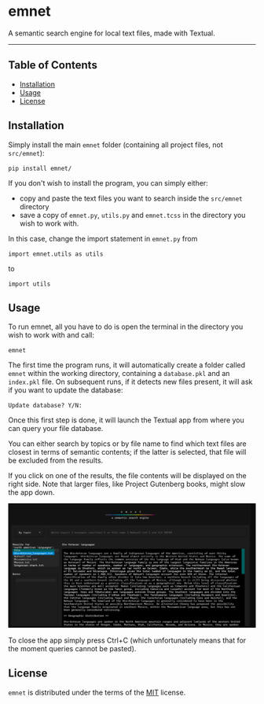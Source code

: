 # emnet

A semantic search engine for local text files, made with Textual.

-----

## Table of Contents

- [Installation](#installation)
- [Usage](#usage)
- [License](#license)

## Installation
Simply install the main `emnet` folder (containing all project files, not `src/emnet`):
```console
pip install emnet/
```
If you don't wish to install the program, you can simply either:
- copy and paste the text files you want to search inside the `src/emnet` directory
- save a copy of `emnet.py`, `utils.py` and `emnet.tcss` in the directory you wish
to work with. 

In this case, change the import statement in `emnet.py` from
```
import emnet.utils as utils
```
to
```
import utils
```

## Usage
To run emnet, all you have to do is open the terminal in the directory you wish to work with and call:
```
emnet
```
The first time the program runs, it will automatically create a folder called `emnet` within 
the working directory, containing a `database.pkl` and an `index.pkl` file. On subsequent 
runs, if it detects new files present, it will ask if you want to update the database:
```
Update database? Y/N: 
```
Once this first step is done, it will launch the Textual app from where you can query your
file database.

You can either search by topics or by file name to find which text files are closest in 
terms of semantic contents; if the latter is selected, that file will be excluded from the results.

If you click on one of the results, the file contents will be displayed on the right side.
Note that larger files, like Project Gutenberg books, might slow the app down.

![Use example](example_query.png)

To close the app simply press Ctrl+C (which unfortunately means that for the moment queries cannot be pasted).

## License

`emnet` is distributed under the terms of the [MIT](https://spdx.org/licenses/MIT.html) license.
